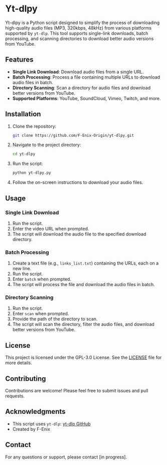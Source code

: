 # Yt-dlpy

Yt-dlpy is a Python script designed to simplify the process of downloading high-quality audio files (MP3, 320kbps, 48kHz) from various platforms supported by `yt-dlp`. This tool supports single-link downloads, batch processing, and scanning directories to download better audio versions from YouTube.

## Features

- **Single Link Download**: Download audio files from a single URL.
- **Batch Processing**: Process a file containing multiple URLs to download audio files in batch.
- **Directory Scanning**: Scan a directory for audio files and download better versions from YouTube.
- **Supported Platforms**: YouTube, SoundCloud, Vimeo, Twitch, and more.

## Installation

1. Clone the repository:
   ```sh
   git clone https://github.com/F-Enix-Origin/yt-dlpy.git
   ```
2. Navigate to the project directory:
   ```sh
   cd yt-dlpy
   ```
3. Run the script:
   ```sh
   python yt-dlpy.py
   ```
4. Follow the on-screen instructions to download your audio files.

## Usage

### Single Link Download

1. Run the script.
2. Enter the video URL when prompted.
3. The script will download the audio file to the specified download directory.

### Batch Processing

1. Create a text file (e.g., `links_list.txt`) containing the URLs, each on a new line.
2. Run the script.
3. Enter `batch` when prompted.
4. The script will process the file and download the audio files in batch.

### Directory Scanning

1. Run the script.
2. Enter `scan` when prompted.
3. Provide the path of the directory to scan.
4. The script will scan the directory, filter the audio files, and download better versions from YouTube.

## License

This project is licensed under the GPL-3.0 License. See the [LICENSE](LICENSE) file for more details.

## Contributing

Contributions are welcome! Please feel free to submit issues and pull requests.

## Acknowledgments

- This script uses `yt-dlp`: [yt-dlp GitHub](https://github.com/yt-dlp/yt-dlp)
- Created by F-Enix

## Contact

For any questions or support, please contact [in progress].
